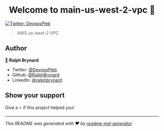 <h1 align="center">Welcome to main-us-west-2-vpc 👋</h1>
<p>
  <a href="https://twitter.com/DevopsPleb" target="_blank">
    <img alt="Twitter: DevopsPleb" src="https://img.shields.io/twitter/follow/DevopsPleb.svg?style=social" />
  </a>
</p>

> AWS us-west-2 VPC

## Author

👤 **Ralph Brynard**

* Twitter: [@DevopsPleb](https://twitter.com/DevopsPleb)
* Github: [@RalphBrynard](https://github.com/RalphBrynard)
* LinkedIn: [@ralphbrynard](https://linkedin.com/in/ralphbrynard)

## Show your support

Give a ⭐️ if this project helped you!

***
_This README was generated with ❤️ by [readme-md-generator](https://github.com/kefranabg/readme-md-generator)_